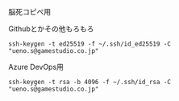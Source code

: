 脳死コピペ用

Githubとかその他もろもろ

```
ssh-keygen -t ed25519 -f ~/.ssh/id_ed25519 -C "ueno.s@gamestudio.co.jp"
```


Azure DevOps用
```
ssh-keygen -t rsa -b 4096 -f ~/.ssh/id_rsa -C "ueno.s@gamestudio.co.jp"
```